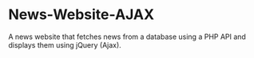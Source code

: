 # News-Website-AJAX
A news website that fetches news from a database using a PHP API and displays them using jQuery (Ajax).
